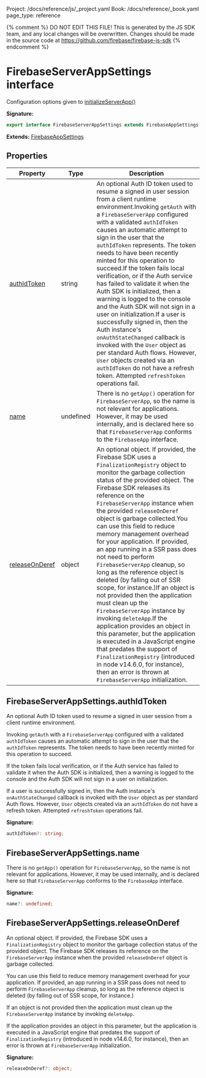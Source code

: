 Project: /docs/reference/js/_project.yaml
Book: /docs/reference/_book.yaml
page_type: reference

{% comment %}
DO NOT EDIT THIS FILE!
This is generated by the JS SDK team, and any local changes will be
overwritten. Changes should be made in the source code at
https://github.com/firebase/firebase-js-sdk
{% endcomment %}

# FirebaseServerAppSettings interface
Configuration options given to [initializeServerApp()](./app.md#initializeserverapp_30ab697)

<b>Signature:</b>

```typescript
export interface FirebaseServerAppSettings extends FirebaseAppSettings 
```
<b>Extends:</b> [FirebaseAppSettings](./app.firebaseappsettings.md#firebaseappsettings_interface)

## Properties

|  Property | Type | Description |
|  --- | --- | --- |
|  [authIdToken](./app.firebaseserverappsettings.md#firebaseserverappsettingsauthidtoken) | string | An optional Auth ID token used to resume a signed in user session from a client runtime environment.<!-- -->Invoking <code>getAuth</code> with a <code>FirebaseServerApp</code> configured with a validated <code>authIdToken</code> causes an automatic attempt to sign in the user that the <code>authIdToken</code> represents. The token needs to have been recently minted for this operation to succeed.<!-- -->If the token fails local verification, or if the Auth service has failed to validate it when the Auth SDK is initialized, then a warning is logged to the console and the Auth SDK will not sign in a user on initialization.<!-- -->If a user is successfully signed in, then the Auth instance's <code>onAuthStateChanged</code> callback is invoked with the <code>User</code> object as per standard Auth flows. However, <code>User</code> objects created via an <code>authIdToken</code> do not have a refresh token. Attempted <code>refreshToken</code> operations fail. |
|  [name](./app.firebaseserverappsettings.md#firebaseserverappsettingsname) | undefined | There is no <code>getApp()</code> operation for <code>FirebaseServerApp</code>, so the name is not relevant for applications. However, it may be used internally, and is declared here so that <code>FirebaseServerApp</code> conforms to the <code>FirebaseApp</code> interface. |
|  [releaseOnDeref](./app.firebaseserverappsettings.md#firebaseserverappsettingsreleaseonderef) | object | An optional object. If provided, the Firebase SDK uses a <code>FinalizationRegistry</code> object to monitor the garbage collection status of the provided object. The Firebase SDK releases its reference on the <code>FirebaseServerApp</code> instance when the provided <code>releaseOnDeref</code> object is garbage collected.<!-- -->You can use this field to reduce memory management overhead for your application. If provided, an app running in a SSR pass does not need to perform <code>FirebaseServerApp</code> cleanup, so long as the reference object is deleted (by falling out of SSR scope, for instance.)<!-- -->If an object is not provided then the application must clean up the <code>FirebaseServerApp</code> instance by invoking <code>deleteApp</code>.<!-- -->If the application provides an object in this parameter, but the application is executed in a JavaScript engine that predates the support of <code>FinalizationRegistry</code> (introduced in node v14.6.0, for instance), then an error is thrown at <code>FirebaseServerApp</code> initialization. |

## FirebaseServerAppSettings.authIdToken

An optional Auth ID token used to resume a signed in user session from a client runtime environment.

Invoking `getAuth` with a `FirebaseServerApp` configured with a validated `authIdToken` causes an automatic attempt to sign in the user that the `authIdToken` represents. The token needs to have been recently minted for this operation to succeed.

If the token fails local verification, or if the Auth service has failed to validate it when the Auth SDK is initialized, then a warning is logged to the console and the Auth SDK will not sign in a user on initialization.

If a user is successfully signed in, then the Auth instance's `onAuthStateChanged` callback is invoked with the `User` object as per standard Auth flows. However, `User` objects created via an `authIdToken` do not have a refresh token. Attempted `refreshToken` operations fail.

<b>Signature:</b>

```typescript
authIdToken?: string;
```

## FirebaseServerAppSettings.name

There is no `getApp()` operation for `FirebaseServerApp`<!-- -->, so the name is not relevant for applications. However, it may be used internally, and is declared here so that `FirebaseServerApp` conforms to the `FirebaseApp` interface.

<b>Signature:</b>

```typescript
name?: undefined;
```

## FirebaseServerAppSettings.releaseOnDeref

An optional object. If provided, the Firebase SDK uses a `FinalizationRegistry` object to monitor the garbage collection status of the provided object. The Firebase SDK releases its reference on the `FirebaseServerApp` instance when the provided `releaseOnDeref` object is garbage collected.

You can use this field to reduce memory management overhead for your application. If provided, an app running in a SSR pass does not need to perform `FirebaseServerApp` cleanup, so long as the reference object is deleted (by falling out of SSR scope, for instance.)

If an object is not provided then the application must clean up the `FirebaseServerApp` instance by invoking `deleteApp`<!-- -->.

If the application provides an object in this parameter, but the application is executed in a JavaScript engine that predates the support of `FinalizationRegistry` (introduced in node v14.6.0, for instance), then an error is thrown at `FirebaseServerApp` initialization.

<b>Signature:</b>

```typescript
releaseOnDeref?: object;
```
